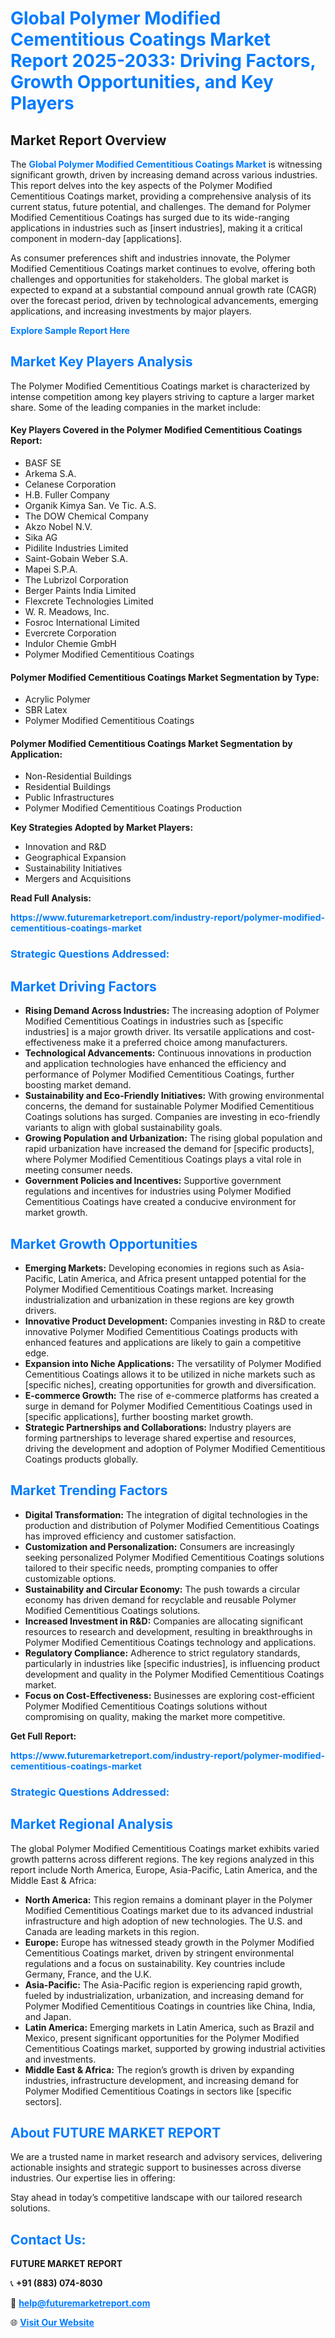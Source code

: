 <h1 style="color: #007BFF;">Global Polymer Modified Cementitious Coatings Market Report 2025-2033: Driving Factors, Growth Opportunities, and Key Players</h1>

<section id="overview">
<h2>Market Report Overview</h2>
<p>The <a href="https://www.futuremarketreport.com/industry-report/polymer-modified-cementitious-coatings-market" style="color: #007BFF; text-decoration: none;"><strong>Global Polymer Modified Cementitious Coatings Market</strong></a> is witnessing significant growth, driven by increasing demand across various industries. This report delves into the key aspects of the Polymer Modified Cementitious Coatings market, providing a comprehensive analysis of its current status, future potential, and challenges. The demand for Polymer Modified Cementitious Coatings has surged due to its wide-ranging applications in industries such as [insert industries], making it a critical component in modern-day [applications].</p>
<p>As consumer preferences shift and industries innovate, the Polymer Modified Cementitious Coatings market continues to evolve, offering both challenges and opportunities for stakeholders. The global market is expected to expand at a substantial compound annual growth rate (CAGR) over the forecast period, driven by technological advancements, emerging applications, and increasing investments by major players.</p>
</section>

<section id="overview">
<p><a href="https://www.futuremarketreport.com/request-sample/reportId=110624" style="color: #007BFF; text-decoration: none;"><strong>Explore Sample Report Here</strong></a></p>
</section>

<section id="key-players">
<h2 style="color: #007BFF;">Market Key Players Analysis</h2>
<p>The Polymer Modified Cementitious Coatings market is characterized by intense competition among key players striving to capture a larger market share. Some of the leading companies in the market include:</p>
<h4>Key Players Covered in the Polymer Modified Cementitious Coatings Report:</h4>
<ul><li>BASF SE</li><li>Arkema S.A.</li><li>Celanese Corporation</li><li>H.B. Fuller Company</li><li>Organik Kimya San. Ve Tic. A.S.</li><li>The DOW Chemical Company</li><li>Akzo Nobel N.V.</li><li>Sika AG</li><li>Pidilite Industries Limited</li><li>Saint-Gobain Weber S.A.</li><li>Mapei S.P.A.</li><li>The Lubrizol Corporation</li><li>Berger Paints India Limited</li><li>Flexcrete Technologies Limited</li><li>W. R. Meadows, Inc.</li><li>Fosroc International Limited</li><li>Evercrete Corporation</li><li>Indulor Chemie GmbH</li><li>Polymer Modified Cementitious Coatings</li></ul>
<h4>Polymer Modified Cementitious Coatings Market Segmentation by Type:</h4>
<ul><li>Acrylic Polymer</li><li>SBR Latex</li><li>Polymer Modified Cementitious Coatings</li></ul>

<h4>Polymer Modified Cementitious Coatings Market Segmentation by Application:</h4>
<ul><li>Non-Residential Buildings</li><li>Residential Buildings</li><li>Public Infrastructures</li><li>Polymer Modified Cementitious Coatings Production</li></ul>
<p><strong>Key Strategies Adopted by Market Players:</strong></p>
<ul>
<li>Innovation and R&D</li>
<li>Geographical Expansion</li>
<li>Sustainability Initiatives</li>
<li>Mergers and Acquisitions</li>
</ul>
</section>

<section>
<p><strong>Read Full Analysis: </strong></p><a href="https://www.futuremarketreport.com/industry-report/polymer-modified-cementitious-coatings-market" style="color: #007BFF; text-decoration: none;"><strong>https://www.futuremarketreport.com/industry-report/polymer-modified-cementitious-coatings-market</strong></a>
<h3 style="color: #007BFF;">Strategic Questions Addressed:</h3>
</section>

<section id="driving-factors">
<h2 style="color: #007BFF;">Market Driving Factors</h2>
<ul>
<li><strong>Rising Demand Across Industries:</strong> The increasing adoption of Polymer Modified Cementitious Coatings in industries such as [specific industries] is a major growth driver. Its versatile applications and cost-effectiveness make it a preferred choice among manufacturers.</li>
<li><strong>Technological Advancements:</strong> Continuous innovations in production and application technologies have enhanced the efficiency and performance of Polymer Modified Cementitious Coatings, further boosting market demand.</li>
<li><strong>Sustainability and Eco-Friendly Initiatives:</strong> With growing environmental concerns, the demand for sustainable Polymer Modified Cementitious Coatings solutions has surged. Companies are investing in eco-friendly variants to align with global sustainability goals.</li>
<li><strong>Growing Population and Urbanization:</strong> The rising global population and rapid urbanization have increased the demand for [specific products], where Polymer Modified Cementitious Coatings plays a vital role in meeting consumer needs.</li>
<li><strong>Government Policies and Incentives:</strong> Supportive government regulations and incentives for industries using Polymer Modified Cementitious Coatings have created a conducive environment for market growth.</li>
</ul>
</section>

<section id="growth-opportunities">
<h2 style="color: #007BFF;">Market Growth Opportunities</h2>
<ul>
<li><strong>Emerging Markets:</strong> Developing economies in regions such as Asia-Pacific, Latin America, and Africa present untapped potential for the Polymer Modified Cementitious Coatings market. Increasing industrialization and urbanization in these regions are key growth drivers.</li>
<li><strong>Innovative Product Development:</strong> Companies investing in R&D to create innovative Polymer Modified Cementitious Coatings products with enhanced features and applications are likely to gain a competitive edge.</li>
<li><strong>Expansion into Niche Applications:</strong> The versatility of Polymer Modified Cementitious Coatings allows it to be utilized in niche markets such as [specific niches], creating opportunities for growth and diversification.</li>
<li><strong>E-commerce Growth:</strong> The rise of e-commerce platforms has created a surge in demand for Polymer Modified Cementitious Coatings used in [specific applications], further boosting market growth.</li>
<li><strong>Strategic Partnerships and Collaborations:</strong> Industry players are forming partnerships to leverage shared expertise and resources, driving the development and adoption of Polymer Modified Cementitious Coatings products globally.</li>
</ul>
</section>

<section id="trending-factors">
<h2 style="color: #007BFF;">Market Trending Factors</h2>
<ul>
<li><strong>Digital Transformation:</strong> The integration of digital technologies in the production and distribution of Polymer Modified Cementitious Coatings has improved efficiency and customer satisfaction.</li>
<li><strong>Customization and Personalization:</strong> Consumers are increasingly seeking personalized Polymer Modified Cementitious Coatings solutions tailored to their specific needs, prompting companies to offer customizable options.</li>
<li><strong>Sustainability and Circular Economy:</strong> The push towards a circular economy has driven demand for recyclable and reusable Polymer Modified Cementitious Coatings solutions.</li>
<li><strong>Increased Investment in R&D:</strong> Companies are allocating significant resources to research and development, resulting in breakthroughs in Polymer Modified Cementitious Coatings technology and applications.</li>
<li><strong>Regulatory Compliance:</strong> Adherence to strict regulatory standards, particularly in industries like [specific industries], is influencing product development and quality in the Polymer Modified Cementitious Coatings market.</li>
<li><strong>Focus on Cost-Effectiveness:</strong> Businesses are exploring cost-efficient Polymer Modified Cementitious Coatings solutions without compromising on quality, making the market more competitive.</li>
</ul>
</section>

<section>
<p><strong>Get Full Report: </strong></p><a href="https://www.futuremarketreport.com/industry-report/polymer-modified-cementitious-coatings-market" style="color: #007BFF; text-decoration: none;"><strong>https://www.futuremarketreport.com/industry-report/polymer-modified-cementitious-coatings-market</strong></a>
<h3 style="color: #007BFF;">Strategic Questions Addressed:</h3>
</section>


<section id="regional-analysis">
<h2 style="color: #007BFF;">Market Regional Analysis</h2>
<p>The global Polymer Modified Cementitious Coatings market exhibits varied growth patterns across different regions. The key regions analyzed in this report include North America, Europe, Asia-Pacific, Latin America, and the Middle East & Africa:</p>
<ul>
<li><strong>North America:</strong> This region remains a dominant player in the Polymer Modified Cementitious Coatings market due to its advanced industrial infrastructure and high adoption of new technologies. The U.S. and Canada are leading markets in this region.</li>
<li><strong>Europe:</strong> Europe has witnessed steady growth in the Polymer Modified Cementitious Coatings market, driven by stringent environmental regulations and a focus on sustainability. Key countries include Germany, France, and the U.K.</li>
<li><strong>Asia-Pacific:</strong> The Asia-Pacific region is experiencing rapid growth, fueled by industrialization, urbanization, and increasing demand for Polymer Modified Cementitious Coatings in countries like China, India, and Japan.</li>
<li><strong>Latin America:</strong> Emerging markets in Latin America, such as Brazil and Mexico, present significant opportunities for the Polymer Modified Cementitious Coatings market, supported by growing industrial activities and investments.</li>
<li><strong>Middle East & Africa:</strong> The region’s growth is driven by expanding industries, infrastructure development, and increasing demand for Polymer Modified Cementitious Coatings in sectors like [specific sectors].</li>
</ul>
</section>

<footer>
<h2 style="color: #007BFF;">About FUTURE MARKET REPORT</h2>
<p>We are a trusted name in market research and advisory services, delivering actionable insights and strategic support to businesses across diverse industries. Our expertise lies in offering:</p>

<p>Stay ahead in today’s competitive landscape with our tailored research solutions.</p>

<h2 style="color: #007BFF;">Contact Us:</h2>
<p><strong>FUTURE MARKET REPORT</strong></p>
<p>📞 <strong>+91 (883) 074-8030</strong></p>
<p>📧 <strong><a href="mailto:help@futuremarketreport.com" style="color: #007BFF;">help@futuremarketreport.com</a></strong></p>
<p>🌐 <strong><a href="https://www.futuremarketreport.com/" style="color: #007BFF;">Visit Our Website</a></strong></p>
</footer>
